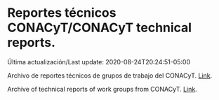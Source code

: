 # Reportes técnicos CONACyT/CONACyT technical reports.

Última actualización/Last update: 2020-08-24T20:24:51-05:00

Archivo de reportes técnicos de grupos de trabajo del CONACyT. [Link](https://coronavirus.conacyt.mx/productos/index.html).

Archive of technical reports of work groups from CONACyT. [Link](https://coronavirus.conacyt.mx/productos/index.html).
